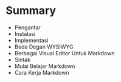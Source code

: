 # Summary

* Pengantar
* Instalasi
* Implementasi
* Beda Degan WYSIWYG
* Berbagai Visual Editor Untuk Markdown
* Sintak
* Mulai Belajar Markdown
* Cara Kerja Markdown

